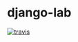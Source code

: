 # django-lab

[![travis][travis-image]][travis-url]

[travis-image]: https://img.shields.io/travis/SoluMilken/django-lab.svg?style=flat
[travis-url]: https://travis-ci.org/SoluMilken/django-lab
